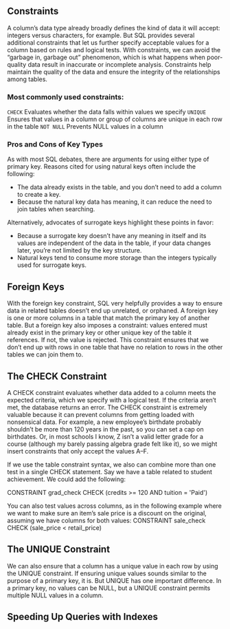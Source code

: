 ## Constraints

A column’s data type already broadly defines the kind of data it will accept: integers versus characters, for example. But SQL provides several additional constraints that let us further specify acceptable values for a column based on rules and logical tests. With constraints, we can avoid the “garbage in, garbage out” phenomenon, which is what happens when poor-quality data result in inaccurate or incomplete analysis. Constraints help maintain the quality of the data and ensure the integrity of the relationships among tables.

### Most commonly used constraints:

`CHECK` Evaluates whether the data falls within values we specify
`UNIQUE` Ensures that values in a column or group of columns are unique in each row in the table
`NOT NULL` Prevents NULL values in a column

### Pros and Cons of Key Types
As with most SQL debates, there are arguments for using either type of primary key. Reasons cited for using natural keys often include the following:
* The data already exists in the table, and you don’t need to add a column to create a key.
* Because the natural key data has meaning, it can reduce the need to join tables when searching.

Alternatively, advocates of surrogate keys highlight these points in favor:
* Because a surrogate key doesn’t have any meaning in itself and its values are independent of the data in the table, if your data changes later, you’re not limited by the key structure.
* Natural keys tend to consume more storage than the integers typically used for surrogate keys.

## Foreign Keys
With the foreign key constraint, SQL very helpfully provides a way to ensure data in related tables doesn’t end up unrelated, or orphaned. A foreign key is one or more columns in a table that match the primary key of another table. But a foreign key also imposes a constraint: values entered must already exist in the primary key or other unique key of the table it references. If not, the value is rejected. This constraint ensures that we don’t end up with rows in one table that have no relation to rows in the other tables we can join them to.

## The CHECK Constraint
A CHECK constraint evaluates whether data added to a column meets the expected criteria, which we specify with a logical test. If the criteria aren’t met, the database returns an error. The CHECK constraint is extremely valuable because it can prevent columns from getting loaded with nonsensical data. For example, a new employee’s birthdate probably shouldn’t be more than 120 years in the past, so you can set a cap on birthdates. Or, in most schools I know, Z isn’t a valid letter grade for a course (although my barely passing algebra grade felt like it), so we might insert constraints that only accept the values A–F.

If we use the table constraint syntax, we also can combine more than one test in a single CHECK statement. Say we have a table related to student achievement. We could add the following:

CONSTRAINT grad_check CHECK (credits >= 120 AND tuition = 'Paid')

You can also test values across columns, as in the following example where we want to make sure an item’s sale price is a discount on the original, assuming we have columns for both values:
CONSTRAINT sale_check CHECK (sale_price < retail_price)


## The UNIQUE Constraint
We can also ensure that a column has a unique value in each row by using the UNIQUE constraint. If ensuring unique values sounds similar to the purpose of a primary key, it is. But UNIQUE has one important difference. In a primary key, no values can be NULL, but a UNIQUE constraint permits multiple NULL values in a column.

## Speeding Up Queries with Indexes